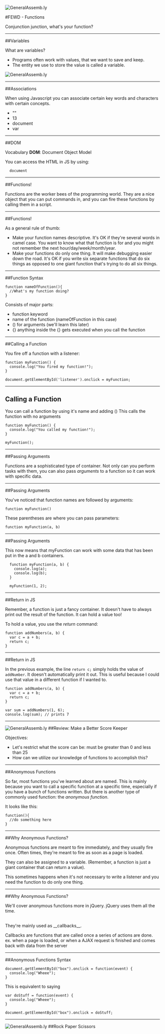 ![GeneralAssemb.ly](../../img/icons/FEWD_Logo.png)

#FEWD - Functions


Conjunction junction, what's your function?


---

##Variables

What are variables?

* Programs often work with values, that we want to save and keep.
* The entity we use to store the value is called a variable.

![GeneralAssemb.ly](../img/var-syntax.png)

---

##Associations

When using Javascript you can associate certain key words and characters with certain concepts.

* ""
* 13
* document
* var

---

##DOM

Vocabulary __DOM__: Document Object Model

You can access the HTML in JS by using:
```
  document
```

---
##Functions!

Functions are the worker bees of the programming world. They are a nice object that you can put commands in, and you can fire these functions by calling them in a script.


---

##Functions!

As a general rule of thumb:

* Make your function names descriptive. It's OK if they're several words in camel case. You want to know what that function is for and you might not remember the next hour/day/week/month/year.
* Make your functions do only one thing. It will make debugging easier down the road. It's OK if you write six separate functions that do six things as opposed to one giant function that's trying to do all six things.

---

##Function Syntax

```
function nameOfFunction(){
  //What's my function doing?
}
```

Consists of major parts:

* function keyword
* name of the function (nameOfFunction in this case)
* () for arguments (we'll learn this later)
* {} anything inside the {} gets executed when you call the function

---

##Calling a Function

You fire off a function with a listener:

```
function myFunction() {
  console.log("You fired my function!");
}

document.getElementById('listener').onclick = myFunction;
```

---

## Calling a Function

You can call a function by using it's name and adding () 
This calls the function with no arguments

```
function myFunction() {
  console.log("You called my function!");
}

myFunction(); 
```


---

##Passing Arguments

Functions are a sophisticated type of container. Not only can you perform tasks with them, you can also pass *arguments* to a function so it can work with specific data.

---

##Passing Arguments

You've noticed that function names are followed by arguments:

```function myFunction()```

These parentheses are where you can pass parameters:

```function myFunction(a, b)```

--- 

##Passing Arguments

This now means that myFunction can work with some data that has been put in the a and b containers.

```
  function myFunction(a, b) {
    console.log(a);
    console.log(b);
  }

  myFunction(1, 2);
```

---

##Return in JS

Remember, a function is just a fancy container. It doesn't have to always print out the result of the function. It can hold a value too!

To hold a value, you use the *return* command:

```
function addNumbers(a, b) {
  var c = a + b;
  return c;
}

```

---

##Return in JS

In the previous example, the line   ```return c;``` simply holds the value of ```addNumber```. It doesn't automatically print it out. This is useful because I could use that value in a different function if I wanted to.

``` 
function addNumbers(a, b) {
  var c = a + b;
  return c;
}

var sum = addNumbers(1, 6);
console.log(sum); // prints 7
```


---

![GeneralAssemb.ly](../img/icons/code_along.png)
##Review: Make a Better Score Keeper

Objectives:

* Let's restrict what the score can be: must be greater than 0 and less than 25
* How can we utilize our knowledge of functions to accomplish this?

---

##Anonymous Functions

So far, most functions you've learned about are named. This is mainly because you want to call a specific function at a specific time, especially if you have a bunch of functions written. But there is another type of commonly used function: the *anonymous function*.

It looks like this:

```
function(){
  //do something here
}
```

---

##Why Anonymous Functions?

Anonymous functions are meant to fire immediately, and they usually fire once. Often times, they're meant to fire as soon as a page is loaded.

They can also be assigned to a variable. (Remember, a function is just a giant container that can return a value).

This sometimes happens when it's not necessary to write a listener and you need the function to do only one thing.

---

##Why Anonymous Functions?

We'll cover anonymous functions more in jQuery. jQuery uses them all the time.

<br>
They're mainly used as __callbacks__.

Callbacks are functions that are called once a series of actions are done. ex. when a page is loaded, or when a AJAX request is finished and comes back with data from the server

---

##Anonymous Functions Syntax

```
document.getElementById("box").onclick = function(event) {
  console.log("Wheee");
}
```

This is equivalent to saying

```
var doStuff = function(event) {
  console.log("Wheee");
}

document.getElementById("box").onclick = doStuff;
```

---

![GeneralAssemb.ly](../img/icons/exercise_icon_md.png)
##Rock Paper Scissors